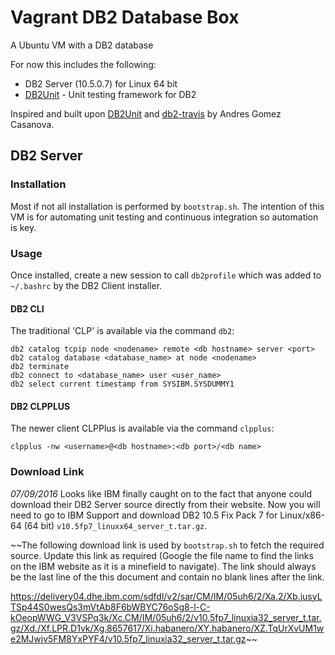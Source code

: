 # Vagrant DB2 Database Box

A Ubuntu VM with a DB2 database

For now this includes the following:

* DB2 Server (10.5.0.7) for Linux 64 bit
* [DB2Unit](https://github.com/angoca/db2unit) - Unit testing framework for DB2

Inspired and built upon [DB2Unit](https://github.com/angoca/db2unit) and [db2-travis](https://github.com/angoca/db2-travis) by Andres Gomez Casanova.

## DB2 Server

### Installation

Most if not all installation is performed by ```bootstrap.sh```. The intention of this VM is for automating unit testing and continuous integration so automation is key.

### Usage

Once installed, create a new session to call ```db2profile``` which was added to ```~/.bashrc``` by the DB2 Client installer. 

#### DB2 CLI

The traditional 'CLP' is available via the command ```db2```:

```
db2 catalog tcpip node <nodename> remote <db hostname> server <port>
db2 catalog database <database_name> at node <nodename>
db2 terminate
db2 connect to <database_name> user <user_name>
db2 select current timestamp from SYSIBM.SYSDUMMY1
```

#### DB2 CLPPLUS

The newer client CLPPlus is available via the command ```clpplus```:

```
clpplus -nw <username>@<db hostname>:<db port>/<db name>
```

### Download Link

*07/09/2016* Looks like IBM finally caught on to the fact that anyone could download their DB2 Server source directly from their website. Now you will need to go to IBM Support and download DB2 10.5 Fix Pack 7 for Linux/x86-64 (64 bit) ```v10.5fp7_linuxx64_server_t.tar.gz```.

~~The following download link is used by ```bootstrap.sh``` to fetch the required source. Update this link as required (Google the file name to find the links on the IBM website as it is a minefield to navigate). The link should always be the last line of the this document and contain no blank lines after the link.

https://delivery04.dhe.ibm.com/sdfdl/v2/sar/CM/IM/05uh6/2/Xa.2/Xb.jusyLTSp44S0wesQs3mVtAb8F6bWBYC76oSg8-l-C-kOeopWWG_V3VSPq3k/Xc.CM/IM/05uh6/2/v10.5fp7_linuxia32_server_t.tar.gz/Xd./Xf.LPR.D1vk/Xg.8657617/Xi.habanero/XY.habanero/XZ.TqUrXvUM1we2MJwjv5FM8YxPYF4/v10.5fp7_linuxia32_server_t.tar.gz~~
